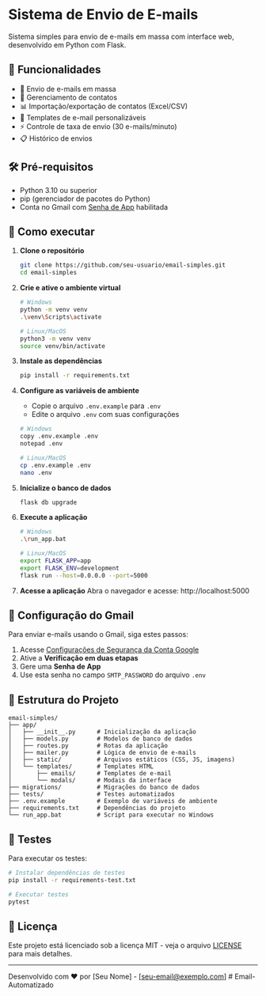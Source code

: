 # Sistema de Envio de E-mails

Sistema simples para envio de e-mails em massa com interface web, desenvolvido em Python com Flask.

## 🚀 Funcionalidades

- 📧 Envio de e-mails em massa
- 👥 Gerenciamento de contatos
- 📊 Importação/exportação de contatos (Excel/CSV)
- 📝 Templates de e-mail personalizáveis
- ⚡ Controle de taxa de envio (30 e-mails/minuto)
- 📋 Histórico de envios

## 🛠️ Pré-requisitos

- Python 3.10 ou superior
- pip (gerenciador de pacotes do Python)
- Conta no Gmail com [Senha de App](https://myaccount.google.com/apppasswords) habilitada

## 🚀 Como executar

1. **Clone o repositório**
   ```bash
   git clone https://github.com/seu-usuario/email-simples.git
   cd email-simples
   ```

2. **Crie e ative o ambiente virtual**
   ```bash
   # Windows
   python -m venv venv
   .\venv\Scripts\activate

   # Linux/MacOS
   python3 -m venv venv
   source venv/bin/activate
   ```

3. **Instale as dependências**
   ```bash
   pip install -r requirements.txt
   ```

4. **Configure as variáveis de ambiente**
   - Copie o arquivo `.env.example` para `.env`
   - Edite o arquivo `.env` com suas configurações
   ```bash
   # Windows
   copy .env.example .env
   notepad .env

   # Linux/MacOS
   cp .env.example .env
   nano .env
   ```

5. **Inicialize o banco de dados**
   ```bash
   flask db upgrade
   ```

6. **Execute a aplicação**
   ```bash
   # Windows
   .\run_app.bat

   # Linux/MacOS
   export FLASK_APP=app
   export FLASK_ENV=development
   flask run --host=0.0.0.0 --port=5000
   ```

7. **Acesse a aplicação**
   Abra o navegador e acesse: http://localhost:5000

## 🔧 Configuração do Gmail

Para enviar e-mails usando o Gmail, siga estes passos:

1. Acesse [Configurações de Segurança da Conta Google](https://myaccount.google.com/security)
2. Ative a **Verificação em duas etapas**
3. Gere uma **Senha de App**
4. Use esta senha no campo `SMTP_PASSWORD` do arquivo `.env`

## 📁 Estrutura do Projeto

```
email-simples/
├── app/
│   ├── __init__.py      # Inicialização da aplicação
│   ├── models.py        # Modelos de banco de dados
│   ├── routes.py        # Rotas da aplicação
│   ├── mailer.py        # Lógica de envio de e-mails
│   ├── static/          # Arquivos estáticos (CSS, JS, imagens)
│   └── templates/       # Templates HTML
│       ├── emails/      # Templates de e-mail
│       └── modals/      # Modais da interface
├── migrations/          # Migrações do banco de dados
├── tests/               # Testes automatizados
├── .env.example         # Exemplo de variáveis de ambiente
├── requirements.txt     # Dependências do projeto
└── run_app.bat          # Script para executar no Windows
```

## 🧪 Testes

Para executar os testes:

```bash
# Instalar dependências de testes
pip install -r requirements-test.txt

# Executar testes
pytest
```

## 📝 Licença

Este projeto está licenciado sob a licença MIT - veja o arquivo [LICENSE](LICENSE) para mais detalhes.

---

Desenvolvido com ❤️ por [Seu Nome] - [seu-email@exemplo.com]
#   E m a i l - A u t o m a t i z a d o  
 
